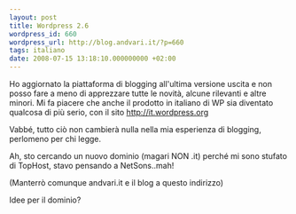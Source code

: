 ```yaml
---
layout: post
title: Wordpress 2.6
wordpress_id: 660
wordpress_url: http://blog.andvari.it/?p=660
tags: italiano
date: 2008-07-15 13:18:10.000000000 +02:00
---
```

Ho aggiornato la piattaforma di blogging all'ultima versione uscita e non posso fare a meno di apprezzare tutte le novità, alcune rilevanti e altre minori. Mi fa piacere che anche il prodotto in italiano di WP sia diventato qualcosa di più serio, con il sito http://it.wordpress.org

Vabbé, tutto ciò non cambierà nulla nella mia esperienza di blogging, perlomeno per chi legge.

Ah, sto cercando un nuovo dominio (magari NON .it) perché mi sono stufato di TopHost, stavo pensando a NetSons..mah!

(Manterrò comunque andvari.it e il blog a questo indirizzo)

Idee per il dominio?
